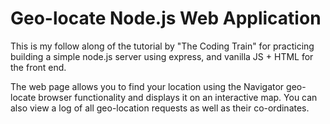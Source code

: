 # Geo-locate Node.js Web Application

This is my follow along of the tutorial by "The Coding Train" for practicing building a simple node.js server using express, and vanilla JS + HTML for the front end.

The web page allows you to find your location using the Navigator geo-locate browser functionality and displays it on an interactive map.
You can also view a log of all geo-location requests as well as their co-ordinates.